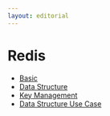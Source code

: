 ```yaml
---
layout: editorial
---
```


# Redis

* [Basic](basic.md)
* [Data Structure](data-structure.md)
* [Key Management](key-management.md)
* [Data Structure Use Case](data-structure-use-case.md)
